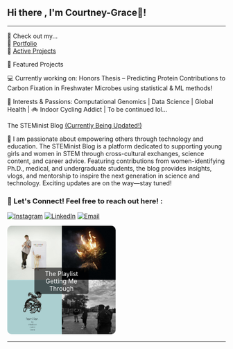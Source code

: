 ## Hi there , I'm Courtney-Grace👋! 

---
  🔗 Check out my...  
📂 [Portfolio](https://github.com/courtneygraceneizer?tab=portfolio)  
💾 [Active Projects](https://github.com/courtneygraceneizer?tab=repositories)  


 🔬 Featured Projects  
 
 💻 Currently working on: Honors Thesis – Predicting Protein Contributions to Carbon Fixation in Freshwater Microbes using statistical & ML methods! 
 
 🧠 Interests & Passions: Computational Genomics | Data Science | Global Health | 🚲 Indoor Cycling Addict | To be continued lol...
     
The STEMinist Blog [(Currently Being Updated!)](https://www.instagram.com/thesteministblog/)

🤖 I am passionate about empowering others through technology and education. The STEMinist Blog is a platform dedicated to supporting young girls and women in STEM through cross-cultural exchanges, science content, and career advice. Featuring contributions from women-identifying Ph.D., medical, and undergraduate students, the blog provides insights, vlogs, and mentorship to inspire the next generation in science and technology. Exciting updates are on the way—stay tuned!

### 📨 Let's Connect! Feel free to reach out here! :

[![Instagram](https://img.shields.io/badge/Instagram-%23808080.svg?style=for-the-badge&logo=instagram&logoColor=white)](https://instagram.com/thesteministblog) 
[![LinkedIn](https://img.shields.io/badge/LinkedIn-%23212121.svg?style=for-the-badge&logo=linkedin&logoColor=white)](https://linkedin.com/in/courtney-graceneizer) 
[![Email](https://img.shields.io/badge/Email-%23444444.svg?style=for-the-badge&logo=gmail&logoColor=white)](mailto:cneizer@charlotte.edu)







<a href="https://open.spotify.com/playlist/5kFnYQzKtNiL62z58SavvL?si=c83db8bc53454e73" target="_blank" style="text-decoration: none; color: inherit;">
  <div style="position: relative; display: inline-block; text-align: center;">
    <img src="https://raw.githubusercontent.com/courtneygraceneizer/courtneygraceneizer/main/Screenshot%202025-03-19%20120347.png?raw=true" width="250" height="250" style="border-radius: 10px;">
    <div style="position: absolute; top: 50%; left: 50%; transform: translate(-50%, -50%); background: rgba(0, 0, 0, 0.6); color: white; padding: 5px 10px; border-radius: 5px;">
       The Playlist Getting Me Through 
    </div>
  </div>
</a>







---

